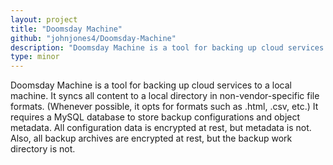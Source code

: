 ```yaml
---
layout: project
title: "Doomsday Machine"
github: "johnjones4/Doomsday-Machine"
description: "Doomsday Machine is a tool for backing up cloud services to a local machine."
type: minor
---
```


Doomsday Machine is a tool for backing up cloud services to a local machine. It syncs all content to a local directory in non-vendor-specific file formats. (Whenever possible, it opts for formats such as .html, .csv, etc.) It requires a MySQL database to store backup configurations and object metadata. All configuration data is encrypted at rest, but metadata is not. Also, all backup archives are encrypted at rest, but the backup work directory is not.

